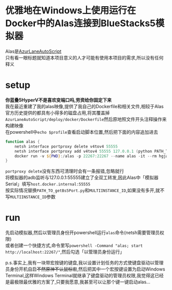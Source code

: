 # 优雅地在Windows上使用运行在Docker中的Alas连接到BlueStacks5模拟器

Alas是[AzurLaneAutoScript](https://github.com/LmeSzinc/AzurLaneAutoScript)  
只有看一眼标题就知道本项目意义的人才可能有使用本项目的需求,所以没有任何释义  

# setup

**你蓝叠5HyperV不是喜欢变端口吗,劳资给你固定下来**  
我在最近重建了我的alas映像,提供了我自己的Dockerfile和相关文件,相较于Alas官方历史提供的都具有小得多的磁盘占用,将其覆盖掉`AzurLaneAutoScript/deploy/docker/Dockerfile`然后原地照文件开头注释操作来构建映像  
在powershell中`echo $profile`查看启动脚本位置,然后把下面的内容追加进去  

``` PowerShell
function alas {
    netsh interface portproxy delete v4tov4 55555
    netsh interface portproxy add v4tov4 55555 127.0.0.1 (python PATH_TO_getBs5Port.py MULTIINSTANCE_ID)
    docker run -v ${PWD}:/alas -p 22267:22267 --name alas -it --rm hgjazhgj/alas
}
```  

`portproxy delete`没有东西可清理时会有一条报错,忽略就行  
将模拟器的adb监听与127.0.0.1:55555建立了全双工转发,因此Alas中「模拟器 Serial」填写`host.docker.internal:55555`  
按实际情况替换`PATH_TO_getBs5Port.py`和`MULTIINSTANCE_ID`,如果没有多开,就不写`MULTIINSTANCE_ID`参数  

# run

先启动模拟器,然后以管理员身份开powershell运行`alas`命令(netsh需要管理员权限)  
或者创建一个快捷方式,命令里写`powershell -Command "alas; start http://localhost:22267/"`,然后勾选「以管理员身份运行」  

p.s.事实上,我有一块带宏按键的键盘,我以设置计划任务的方式使键盘驱动以管理员身份开机自启~~不然原神不认鼠标宏~~,然后把其中一个宏按键设置为启动Windows Terminal,这样Windows Terminal就继承了键盘驱动的管理员权限,我觉得这已经是最极限最优雅的方案了,只要我愿意,我甚至可以让那个键一键启动alas...  
